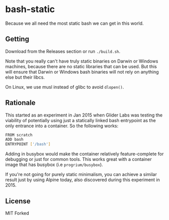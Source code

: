 # bash-static

Because we all need the most static bash we can get in this world.

## Getting

Download from the Releases section or run `./build.sh`.

Note that you really can't have truly static binaries on Darwin or
Windows machines, because there are no static libraries that can be used.
But this will ensure that Darwin or Windows bash binaries will not rely on
anything else but their libcs.

On Linux, we use musl instead of glibc to avoid `dlopen()`.

## Rationale

This started as an experiment in Jan 2015 when Glider Labs was testing the
viability of potentially using just a statically linked bash entrypoint
as the only entrance into a container. So the following works:

```sh
FROM scratch
ADD bash
ENTRYPOINT ['/bash']
```

Adding in busybox would make the container relatively feature-complete
for debugging or just for common tools. This works great with a
container image that has busybox (i.e `progrium/busybox`).

If you're not going for purely static minimalism, you can achieve a similar
result just by using Alpine today, also discovered during this experiment in 2015.

## License

MIT
Forked
